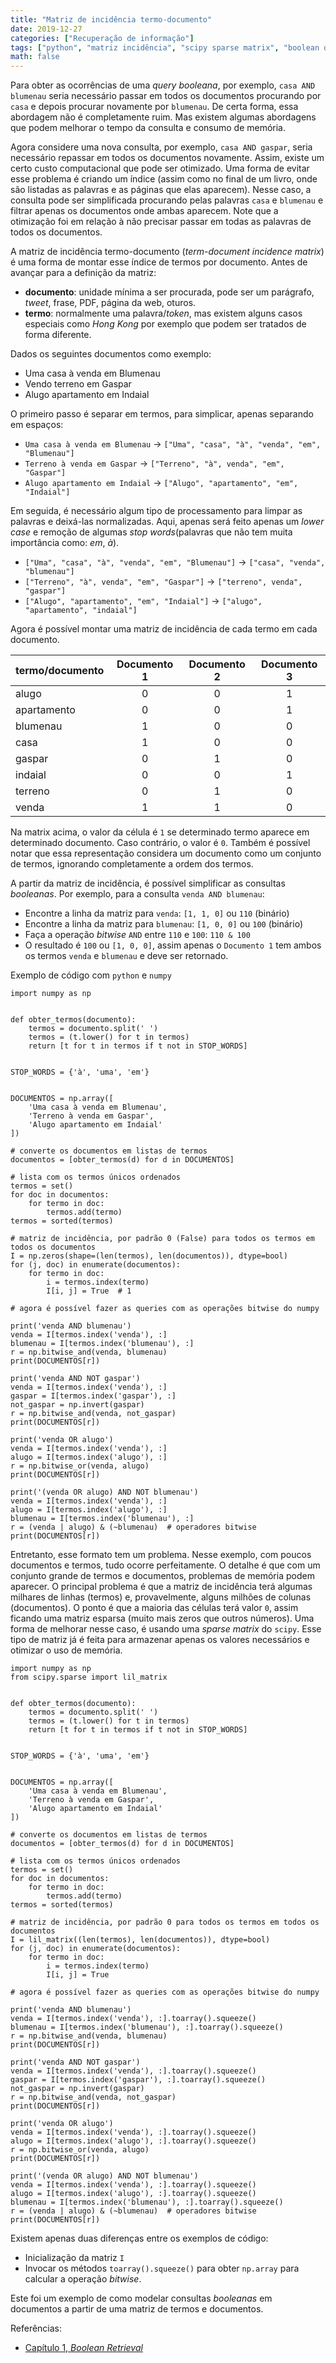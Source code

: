 ```yaml
---
title: "Matriz de incidência termo-documento"
date: 2019-12-27
categories: ["Recuperação de informação"]
tags: ["python", "matriz incidência", "scipy sparse matrix", "boolean query"]
math: false
---
```


Para obter as ocorrências de uma _query booleana_, por exemplo, `casa AND blumenau` seria necessário passar em todos os documentos procurando por `casa` e depois procurar novamente por `blumenau`.
De certa forma, essa abordagem não é completamente ruim.
Mas existem algumas abordagens que podem melhorar o tempo da consulta e consumo de memória.

<!-- more -->

Agora considere uma nova consulta, por exemplo, `casa AND gaspar`, seria necessário repassar em todos os documentos novamente.
Assim, existe um certo custo computacional que pode ser otimizado.
Uma forma de evitar esse problema é criando um índice (assim como no final de um livro, onde são listadas as palavras e as páginas que elas aparecem).
Nesse caso, a consulta pode ser simplificada procurando pelas palavras `casa` e `blumenau` e filtrar apenas os documentos onde ambas aparecem.
Note que a otimização foi em relação à não precisar passar em todas as palavras de todos os documentos.

A matriz de incidência termo-documento (_term-document incidence matrix_) é uma forma de montar esse índice de termos por documento.
Antes de avançar para a definição da matriz:

* **documento**: unidade mínima a ser procurada, pode ser um parágrafo, _tweet_, frase, PDF, página da web, oturos.
* **termo**: normalmente uma palavra/_token_, mas existem alguns casos especiais como _Hong Kong_ por exemplo que podem ser tratados de forma diferente.

Dados os seguintes documentos como exemplo:

* Uma casa à venda em Blumenau
* Vendo terreno em Gaspar
* Alugo apartamento em Indaial

O primeiro passo é separar em termos, para simplicar, apenas separando em espaços:

* `Uma casa à venda em Blumenau` -> `["Uma", "casa", "à", "venda", "em", "Blumenau"]`
* `Terreno à venda em Gaspar` -> `["Terreno", "à", venda", "em", "Gaspar"]`
* `Alugo apartamento em Indaial` -> `["Alugo", "apartamento", "em", "Indaial"]`

Em seguida, é necessário algum tipo de processamento para limpar as palavras e deixá-las normalizadas.
Aqui, apenas será feito apenas um _lower case_ e remoção de algumas _stop words_(palavras que não tem muita importância como: _em_, _à_).

* `["Uma", "casa", "à", "venda", "em", "Blumenau"]` -> `["casa", "venda", "blumenau"]`
* `["Terreno", "à", venda", "em", "Gaspar"]` -> `["terreno", venda", "gaspar"]`
* `["Alugo", "apartamento", "em", "Indaial"]` -> `["alugo", "apartamento", "indaial"]`

Agora é possível montar uma matriz de incidência de cada termo em cada documento.

|termo/documento|Documento 1|Documento 2|Documento 3|
|---------------|:---------:|:---------:|:---------:|
|alugo          | 0         | 0         | 1         |
|apartamento    | 0         | 0         | 1         |
|blumenau       | 1         | 0         | 0         |
|casa           | 1         | 0         | 0         |
|gaspar         | 0         | 1         | 0         |
|indaial        | 0         | 0         | 1         |
|terreno        | 0         | 1         | 0         |
|venda          | 1         | 1         | 0         |

Na matrix acima, o valor da célula é `1` se determinado termo aparece em determinado documento. Caso contrário, o valor é `0`.
Também é possível notar que essa representação considera um documento como um conjunto de termos, ignorando completamente a ordem dos termos.

A partir da matriz de incidência, é possível simplificar as consultas _booleanas_.
Por exemplo, para a consulta `venda AND blumenau`:

* Encontre a linha da matriz para `venda`: `[1, 1, 0]` ou `110` (binário)
* Encontre a linha da matriz para `blumenau`: `[1, 0, 0]` ou `100` (binário)
* Faça a operação _bitwise_ `AND` entre `110` e `100`: `110 & 100`
* O resultado é `100` ou `[1, 0, 0]`, assim apenas o `Documento 1` tem ambos os termos `venda` e `blumenau` e deve ser retornado.

Exemplo de código com `python` e `numpy`

```
import numpy as np


def obter_termos(documento):
    termos = documento.split(' ')
    termos = (t.lower() for t in termos)
    return [t for t in termos if t not in STOP_WORDS]


STOP_WORDS = {'à', 'uma', 'em'}


DOCUMENTOS = np.array([
    'Uma casa à venda em Blumenau',
    'Terreno à venda em Gaspar',
    'Alugo apartamento em Indaial'
])

# converte os documentos em listas de termos
documentos = [obter_termos(d) for d in DOCUMENTOS]

# lista com os termos únicos ordenados
termos = set()
for doc in documentos:
    for termo in doc:
        termos.add(termo)
termos = sorted(termos)

# matriz de incidência, por padrão 0 (False) para todos os termos em todos os documentos
I = np.zeros(shape=(len(termos), len(documentos)), dtype=bool)
for (j, doc) in enumerate(documentos):
    for termo in doc:
        i = termos.index(termo)
        I[i, j] = True  # 1

# agora é possível fazer as queries com as operações bitwise do numpy

print('venda AND blumenau')
venda = I[termos.index('venda'), :]
blumenau = I[termos.index('blumenau'), :]
r = np.bitwise_and(venda, blumenau)
print(DOCUMENTOS[r])

print('venda AND NOT gaspar')
venda = I[termos.index('venda'), :]
gaspar = I[termos.index('gaspar'), :]
not_gaspar = np.invert(gaspar)
r = np.bitwise_and(venda, not_gaspar)
print(DOCUMENTOS[r])

print('venda OR alugo')
venda = I[termos.index('venda'), :]
alugo = I[termos.index('alugo'), :]
r = np.bitwise_or(venda, alugo)
print(DOCUMENTOS[r])

print('(venda OR alugo) AND NOT blumenau')
venda = I[termos.index('venda'), :]
alugo = I[termos.index('alugo'), :]
blumenau = I[termos.index('blumenau'), :]
r = (venda | alugo) & (~blumenau)  # operadores bitwise
print(DOCUMENTOS[r])
```

Entretanto, esse formato tem um problema.
Nesse exemplo, com poucos documentos e termos, tudo ocorre perfeitamente.
O detalhe é que com um conjunto grande de termos e documentos, problemas de memória podem aparecer.
O principal problema é que a matriz de incidência terá algumas milhares de linhas (termos) e, provavelmente, alguns milhões de colunas (documentos).
O ponto é que a maioria das células terá valor `0`, assim ficando uma matriz esparsa (muito mais zeros que outros números).
Uma forma de melhorar nesse caso, é usando uma _sparse matrix_ do `scipy`.
Esse tipo de matriz já é feita para armazenar apenas os valores necessários e otimizar o uso de memória.

```
import numpy as np
from scipy.sparse import lil_matrix


def obter_termos(documento):
    termos = documento.split(' ')
    termos = (t.lower() for t in termos)
    return [t for t in termos if t not in STOP_WORDS]


STOP_WORDS = {'à', 'uma', 'em'}


DOCUMENTOS = np.array([
    'Uma casa à venda em Blumenau',
    'Terreno à venda em Gaspar',
    'Alugo apartamento em Indaial'
])

# converte os documentos em listas de termos
documentos = [obter_termos(d) for d in DOCUMENTOS]

# lista com os termos únicos ordenados
termos = set()
for doc in documentos:
    for termo in doc:
        termos.add(termo)
termos = sorted(termos)

# matriz de incidência, por padrão 0 para todos os termos em todos os documentos
I = lil_matrix((len(termos), len(documentos)), dtype=bool)
for (j, doc) in enumerate(documentos):
    for termo in doc:
        i = termos.index(termo)
        I[i, j] = True

# agora é possível fazer as queries com as operações bitwise do numpy

print('venda AND blumenau')
venda = I[termos.index('venda'), :].toarray().squeeze()
blumenau = I[termos.index('blumenau'), :].toarray().squeeze()
r = np.bitwise_and(venda, blumenau)
print(DOCUMENTOS[r])

print('venda AND NOT gaspar')
venda = I[termos.index('venda'), :].toarray().squeeze()
gaspar = I[termos.index('gaspar'), :].toarray().squeeze()
not_gaspar = np.invert(gaspar)
r = np.bitwise_and(venda, not_gaspar)
print(DOCUMENTOS[r])

print('venda OR alugo')
venda = I[termos.index('venda'), :].toarray().squeeze()
alugo = I[termos.index('alugo'), :].toarray().squeeze()
r = np.bitwise_or(venda, alugo)
print(DOCUMENTOS[r])

print('(venda OR alugo) AND NOT blumenau')
venda = I[termos.index('venda'), :].toarray().squeeze()
alugo = I[termos.index('alugo'), :].toarray().squeeze()
blumenau = I[termos.index('blumenau'), :].toarray().squeeze()
r = (venda | alugo) & (~blumenau)  # operadores bitwise
print(DOCUMENTOS[r])
```

Existem apenas duas diferenças entre os exemplos de código:

* Inicialização da matriz `I`
* Invocar os métodos `toarray().squeeze()` para obter `np.array` para calcular a operação _bitwise_.

Este foi um exemplo de como modelar consultas _booleanas_ em documentos a partir de uma matriz de termos e documentos.

Referências:
* [Capítulo 1, _Boolean Retrieval_](https://nlp.stanford.edu/IR-book/html/htmledition/boolean-retrieval-1.html)

